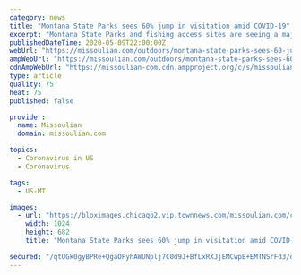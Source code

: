 ```yaml
---
category: news
title: "Montana State Parks sees 60% jump in visitation amid COVID-19"
excerpt: "Montana State Parks and fishing access sites are seeing a major uptick in visitation for this time of year as residents recreate outdoors amid restrictions related to the novel coronavirus."
publishedDateTime: 2020-05-09T22:00:00Z
webUrl: "https://missoulian.com/outdoors/montana-state-parks-sees-60-jump-in-visitation-amid-covid-19/article_a95a2461-f713-5048-80dd-6e0559cf78dd.html"
ampWebUrl: "https://missoulian.com/outdoors/montana-state-parks-sees-60-jump-in-visitation-amid-covid-19/article_a95a2461-f713-5048-80dd-6e0559cf78dd.amp.html"
cdnAmpWebUrl: "https://missoulian-com.cdn.ampproject.org/c/s/missoulian.com/outdoors/montana-state-parks-sees-60-jump-in-visitation-amid-covid-19/article_a95a2461-f713-5048-80dd-6e0559cf78dd.amp.html"
type: article
quality: 75
heat: 75
published: false

provider:
  name: Missoulian
  domain: missoulian.com

topics:
  - Coronavirus in US
  - Coronavirus

tags:
  - US-MT

images:
  - url: "https://bloximages.chicago2.vip.townnews.com/missoulian.com/content/tncms/assets/v3/editorial/9/58/9584c78b-6896-58d4-a03b-11713b4d9bf0/5eb5ec4830798.image.jpg?resize=1024%2C682"
    width: 1024
    height: 682
    title: "Montana State Parks sees 60% jump in visitation amid COVID-19"

secured: "/qtUGk0gyBPRe+QgaOPyhAWUNplj7C0d9J+BfLxRXJjEMCwpB+EMTNSrFd3/dQGvJcUqLxeDoa0UeOgFsGZFJkOpiyjvBNcsSwDsNRmbM5QCGsl37AIOkMzsgYjZlk0mvybQWoD25+YkzX6Q49FwFobbuunPhj5vStN0WCRxkvEM/0rJXg+0gocaePpIkURZ2/2OU1DTUd5KxuSZ7S0veVtRxMR5hR/ImkmAWBbIT5n4QKHFmKS5q+OSOhrDaUVXPWhP+pAHmWQk5TEkruO2MZImZCjxvb/uszWPT6xlk/RvBChRqMIsaKVDij4b0O6m0+xDOKLNUAyYcx15iJ8RNi4vpig49jNy6xt2kR4oZMJ7wIxaK5DlD8XyNcxr+rt+wLn8gSBP5eg6CREeBhWaj8YthQtVIBvZJnUlbNVI7IGowKLQOZW7qFUvhp5AT0l54S8iNGZ91fu1hhNZVjGbvmteSzvi+ZelECyP6chPMrA=;IxG+DFN6i47gAyvOFiKlAQ=="
---
```


